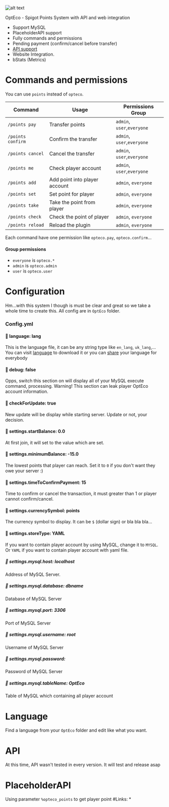 ![alt text][logo]

[logo]: https://raw.githubusercontent.com/PlayerNguyen/OptEco/0be367354df5f3341272e27604bfe7afe66a26ea/logo/Banner.png "Logo"


OptEco - Spigot Points System with API and web integration
* Support MySQL 
* PlaceholderAPI support
* Fully commands and permissions
* Pending payment (confirm/cancel before transfer)
* [API support](#)
* Website Integration.
* bStats (Metrics) 
# Commands and permissions
You can use `points` instead of `opteco`.

| Command         | Usage                           | Permissions Group             |   
|-----------------|------------------------         |-------------------------------|
|`/points pay`    | Transfer points                 | `admin`, `user`,`everyone`    |
|`/points confirm`| Confirm the transfer            | `admin`, `user`,`everyone`    |
|`/points cancel` | Cancel the transfer             | `admin`, `user`,`everyone`    |
|`/points me`     | Check player account            | `admin`, `user`,`everyone`    |
|`/points add`    | Add point into player account   | `admin`, `everyone`           |
|`/points set`    | Set point for player            | `admin`, `everyone`           |
|`/points take`   | Take the point from player      | `admin`, `everyone`           |
|`/points check`  | Check the point of player       | `admin`, `everyone`           |
|`/points reload` | Reload the plugin               | `admin`, `everyone`           |

Each command have one permission like `opteco.pay`, `opteco.confirm`...
#### Group permissions   
* `everyone` is `opteco.*`
* `admin` is `opteco.admin`
* `user` is `opteco.user`

# Configuration
Hm...with this system I though is must be clear and great so we take a whole time to create this. All config are in `OptEco` folder.
### Config.yml
#### 🔷 language: lang
This is the language file, it can be any string type like `en_lang`, `uk_lang`,...
You can visit [language](https://github.com/PlayerNguyen/OptEco/tree/master/language) to download it or you can [share](#) your language for everybody
#### 🔷  debug: false
Opps, switch this section on will display all of your MySQL execute command, processing. Warning! This section can leak player OptEco account information.
#### 🔷 checkForUpdate: true
New update will be display while starting server. Update or not, your decision.
#### 🔷 settings.startBalance: 0.0
At first join, it will set to the value which are set.
#### 🔷 settings.minimumBalance: -15.0
The lowest points that player can reach. Set it to `0` if you don't want they owe your server :)
#### 🔷 settings.timeToConfirmPayment: 15
Time to confirm or cancel the transaction, it must greater than 1 or player cannot confirm/cancel.
#### 🔷 settings.currencySymbol: points
The currency symbol to display. It can be `$` (dollar sign) or bla bla bla...
#### 🔷 settings.storeType: YAML
If you want to contain player account by using MySQL, change it to `MYSQL`. Or `YAML` if you want to contain player account with yaml file.
##### 🔷 settings.mysql.host: localhost
Address of MySQL Server.
##### 🔷 settings.mysql.database: dbname
Database of MySQL Server
##### 🔷 settings.mysql.port: 3306
Port of MySQL Server
##### 🔷 settings.mysql.username: root
Username of MySQL Server
##### 🔷 settings.mysql.password: 
Password of MySQL Server
##### 🔷 settings.mysql.tableName: OptEco
Table of MySQL which containing all player account
# Language
Find a language from your `OptEco` folder and edit like what you want.
# API
At this time, API wasn't tested in every version. It will test and release asap
# PlaceholderAPI
Using parameter `%opteco_points` to get player point
#Links:
* 
